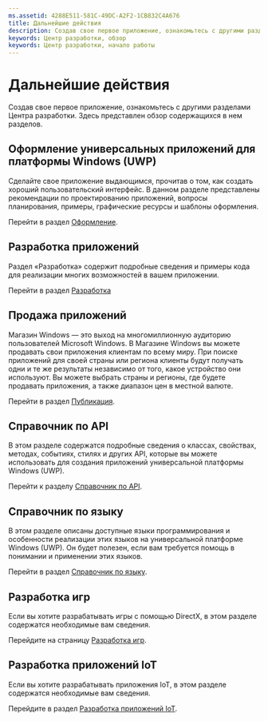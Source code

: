 ```yaml
---
ms.assetid: 4288E511-581C-49DC-A2F2-1CB832C4A676
title: Дальнейшие действия
description: Создав свое первое приложение, ознакомьтесь с другими разделами Центра разработки. Здесь представлен обзор содержащихся в нем разделов.
keywords: Центр разработки, обзор
keywords: Центр разработки, начало работы
---
```

# Дальнейшие действия

Создав свое первое приложение, ознакомьтесь с другими разделами Центра разработки. Здесь представлен обзор содержащихся в нем разделов.

## Оформление универсальных приложений для платформы Windows (UWP)


Сделайте свое приложение выдающимся, прочитав о том, как создать хороший пользовательский интерфейс. В данном разделе представлены рекомендации по проектированию приложений, вопросы планирования, примеры, графические ресурсы и шаблоны оформления.

Перейти в раздел [Оформление](http://go.microsoft.com/fwlink/p/?LinkId=533896).

## Разработка приложений


Раздел «Разработка» содержит подробные сведения и примеры кода для реализации многих возможностей в вашем приложении.

Перейти в раздел [Разработка](http://go.microsoft.com/fwlink/p/?LinkId=529575)

## Продажа приложений


Магазин Windows — это выход на многомиллионную аудиторию пользователей Microsoft Windows. В Магазине Windows вы можете продавать свои приложения клиентам по всему миру. При поиске приложений для своей страны или региона клиенты будут получать одни и те же результаты независимо от того, какое устройство они используют. Вы можете выбрать страны и регионы, где будете продавать приложения, а также диапазон цен в местной валюте.

Перейти в раздел [Публикация](http://go.microsoft.com/fwlink/p/?linkid=268275).

## Справочник по API


В этом разделе содержатся подробные сведения о классах, свойствах, методах, событиях, стилях и других API, которые вы можете использовать для создания приложений универсальной платформы Windows (UWP).

Перейти к разделу [Справочник по API](https://msdn.microsoft.com/en-us/library/windows/apps/br211369.aspx).

## Справочник по языку


В этом разделе описаны доступные языки программирования и особенности реализации этих языков на универсальной платформе Windows (UWP). Он будет полезен, если вам требуется помощь в понимании и применении этих языков.

Перейти в раздел [Справочник по языку](http://go.microsoft.com/fwlink/p/?LinkId=534184).

## Разработка игр


Если вы хотите разрабатывать игры с помощью DirectX, в этом разделе содержатся необходимые вам сведения.

Перейдите на страницу [Разработка игр](http://go.microsoft.com/fwlink/p/?LinkId=534184).

## Разработка приложений IoT


Если вы хотите разрабатывать приложения IoT, в этом разделе содержатся необходимые вам сведения.

Перейдите в раздел [Разработка приложений IoT](http://go.microsoft.com/fwlink/p/?LinkId=534186).

 

 






<!--HONumber=Mar16_HO1-->


